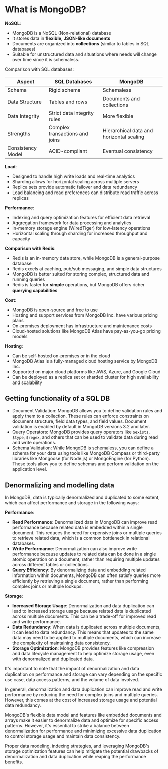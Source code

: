 # What is MongoDB?

**NoSQL**:

- MongoDB is a NoSQL (Non-relational) database
- It stores data in **flexible, JSON-like documents**
- Documents are organized into **collections** (similar to tables in SQL databases)
- Suitable for unstructured data and situations where needs will change over time since it is schemaless.

Comparison with SQL databases:

| Aspect | SQL Databases | MongoDB |
|--------|----------------|----------|
| Schema | Rigid schema | Schemaless |
| Data Structure | Tables and rows | Documents and collections |
| Data Integrity | Strict data integrity rules | More flexible |
| Strengths | Complex transactions and joins | Hierarchical data and horizontal scaling |
| Consistency Model | ACID-compliant | Eventual consistency |

**Load**:

- Designed to handle high write loads and real-time analytics
- Sharding allows for horizontal scaling across multiple servers
- Replica sets provide automatic failover and data redundancy
- Load balancing and read preferences can distribute read traffic across replicas

**Performance**:

- Indexing and query optimization features for efficient data retrieval
- Aggregation framework for data processing and analytics
- In-memory storage engine (WiredTiger) for low-latency operations
- Horizontal scaling through sharding for increased throughput and capacity

**Comparison with Redis**:

- Redis is an in-memory data store, while MongoDB is a general-purpose database
- Redis excels at caching, pub/sub messaging, and simple data structures
- MongoDB is better suited for storing complex, structured data and running queries
- Redis is faster for **simple** operations, but MongoDB offers richer **querying capabilities**

**Cost**:

- MongoDB is open-source and free to use
- Hosting and support services from MongoDB Inc. have various pricing plans
- On-premises deployment has infrastructure and maintenance costs
- Cloud-hosted solutions like MongoDB Atlas have pay-as-you-go pricing models

**Hosting**:

- Can be self-hosted on-premises or in the cloud
- MongoDB Atlas is a fully-managed cloud hosting service by MongoDB Inc.
- Supported on major cloud platforms like AWS, Azure, and Google Cloud
- Can be deployed as a replica set or sharded cluster for high availability and scalability

## Getting functionality of a SQL DB

- Document Validation: MongoDB allows you to define validation rules and apply them to a collection. These rules can enforce constraints on document structure, field data types, and field values. Document validation is enabled by default in MongoDB versions 3.2 and later.
- Query Operators: MongoDB provides query operators like `$exists`, `$type`, `$regex`, and others that can be used to validate data during read and write operations.
- Schema Validation: While MongoDB is schemaless, you can define a schema for your data using tools like MongoDB Compass or third-party libraries like Mongoose (for Node.js) or MongoEngine (for Python). These tools allow you to define schemas and perform validation on the application level.

## Denormalizing and modelling data

In MongoDB, data is typically denormalized and duplicated to some extent, which can affect performance and storage in the following ways:

**Performance**:

- **Read Performance**: Denormalized data in MongoDB can improve read performance because related data is embedded within a single document. This reduces the need for expensive joins or multiple queries to retrieve related data, which is a common bottleneck in relational databases.
- **Write Performance**: Denormalization can also improve write performance because updates to related data can be done in a single atomic operation on a document, rather than requiring multiple updates across different tables or collections.
- **Query Efficiency**: By denormalizing data and embedding related information within documents, MongoDB can often satisfy queries more efficiently by retrieving a single document, rather than performing complex joins or multiple lookups.

**Storage**:

- **Increased Storage Usage**: Denormalization and data duplication can lead to increased storage usage because related data is duplicated across multiple documents. This can be a trade-off for improved read and write performance.
- **Data Redundancy**: When data is duplicated across multiple documents, it can lead to data redundancy. This means that updates to the same data may need to be applied to multiple documents, which can increase the complexity of maintaining data consistency.
- **Storage Optimization**: MongoDB provides features like compression and data lifecycle management to help optimize storage usage, even with denormalized and duplicated data.

It's important to note that the impact of denormalization and data duplication on performance and storage can vary depending on the specific use case, data access patterns, and the volume of data involved.

In general, denormalization and data duplication can improve read and write performance by reducing the need for complex joins and multiple queries. However, this comes at the cost of increased storage usage and potential data redundancy.

MongoDB's flexible data model and features like embedded documents and arrays make it easier to denormalize data and optimize for specific access patterns. However, it's essential to strike a balance between denormalization for performance and minimizing excessive data duplication to control storage usage and maintain data consistency.

Proper data modeling, indexing strategies, and leveraging MongoDB's storage optimization features can help mitigate the potential drawbacks of denormalization and data duplication while reaping the performance benefits.
